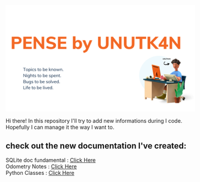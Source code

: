 <picture> 
<img alt = "logo" src = "logoPense.png">
</picture>

Hi there!
In this repository I'll try to add new informations during I code. 
Hopefully I can manage it the way I want to.


## check out the new documentation I've created:

SQLite doc fundamental : [Click Here](sql_doc.md)  
Odometry Notes : [Click Here](odometry.md)  
Python Classes : [Click Here](python_classes.md)  
